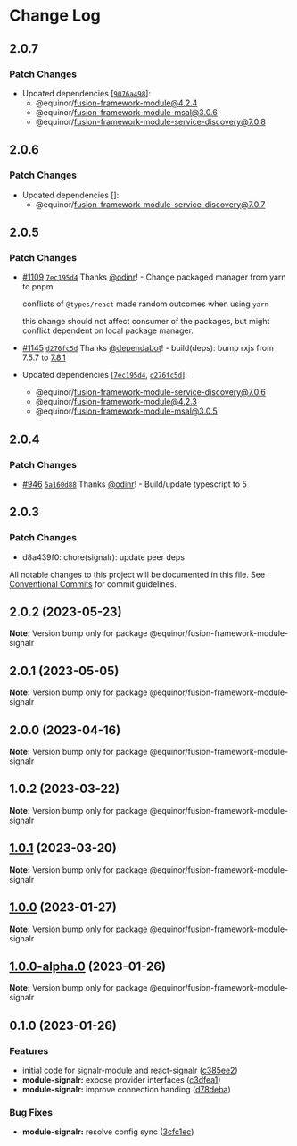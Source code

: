 # Change Log

## 2.0.7

### Patch Changes

-   Updated dependencies [[`9076a498`](https://github.com/equinor/fusion-framework/commit/9076a49876e7a414a27557b7fb9095a67fe3a57f)]:
    -   @equinor/fusion-framework-module@4.2.4
    -   @equinor/fusion-framework-module-msal@3.0.6
    -   @equinor/fusion-framework-module-service-discovery@7.0.8

## 2.0.6

### Patch Changes

-   Updated dependencies []:
    -   @equinor/fusion-framework-module-service-discovery@7.0.7

## 2.0.5

### Patch Changes

-   [#1109](https://github.com/equinor/fusion-framework/pull/1109) [`7ec195d4`](https://github.com/equinor/fusion-framework/commit/7ec195d42098fec8794db13e83b71ef7753ff862) Thanks [@odinr](https://github.com/odinr)! - Change packaged manager from yarn to pnpm

    conflicts of `@types/react` made random outcomes when using `yarn`

    this change should not affect consumer of the packages, but might conflict dependent on local package manager.

-   [#1145](https://github.com/equinor/fusion-framework/pull/1145) [`d276fc5d`](https://github.com/equinor/fusion-framework/commit/d276fc5d514566d05c64705076a1cb91c6a44272) Thanks [@dependabot](https://github.com/apps/dependabot)! - build(deps): bump rxjs from 7.5.7 to [7.8.1](https://github.com/ReactiveX/rxjs/blob/7.8.1/CHANGELOG.md)

-   Updated dependencies [[`7ec195d4`](https://github.com/equinor/fusion-framework/commit/7ec195d42098fec8794db13e83b71ef7753ff862), [`d276fc5d`](https://github.com/equinor/fusion-framework/commit/d276fc5d514566d05c64705076a1cb91c6a44272)]:
    -   @equinor/fusion-framework-module-service-discovery@7.0.6
    -   @equinor/fusion-framework-module@4.2.3
    -   @equinor/fusion-framework-module-msal@3.0.5

## 2.0.4

### Patch Changes

-   [#946](https://github.com/equinor/fusion-framework/pull/946) [`5a160d88`](https://github.com/equinor/fusion-framework/commit/5a160d88981ddfe861d391cfefe10f54dda3d352) Thanks [@odinr](https://github.com/odinr)! - Build/update typescript to 5

## 2.0.3

### Patch Changes

-   d8a439f0: chore(signalr): update peer deps

All notable changes to this project will be documented in this file.
See [Conventional Commits](https://conventionalcommits.org) for commit guidelines.

## 2.0.2 (2023-05-23)

**Note:** Version bump only for package @equinor/fusion-framework-module-signalr

## 2.0.1 (2023-05-05)

**Note:** Version bump only for package @equinor/fusion-framework-module-signalr

## 2.0.0 (2023-04-16)

**Note:** Version bump only for package @equinor/fusion-framework-module-signalr

## 1.0.2 (2023-03-22)

**Note:** Version bump only for package @equinor/fusion-framework-module-signalr

## [1.0.1](https://github.com/equinor/fusion-framework/compare/@equinor/fusion-framework-module-signalr@1.0.0...@equinor/fusion-framework-module-signalr@1.0.1) (2023-03-20)

**Note:** Version bump only for package @equinor/fusion-framework-module-signalr

## [1.0.0](https://github.com/equinor/fusion-framework/compare/@equinor/fusion-framework-module-signalr@0.1.0...@equinor/fusion-framework-module-signalr@1.0.0) (2023-01-27)

**Note:** Version bump only for package @equinor/fusion-framework-module-signalr

## [1.0.0-alpha.0](https://github.com/equinor/fusion-framework/compare/@equinor/fusion-framework-module-signalr@0.1.0...@equinor/fusion-framework-module-signalr@1.0.0-alpha.0) (2023-01-26)

**Note:** Version bump only for package @equinor/fusion-framework-module-signalr

## 0.1.0 (2023-01-26)

### Features

-   initial code for signalr-module and react-signalr ([c385ee2](https://github.com/equinor/fusion-framework/commit/c385ee2eca6ee58d87e2de955c43c2b75212efe4))
-   **module-signalr:** expose provider interfaces ([c3dfea1](https://github.com/equinor/fusion-framework/commit/c3dfea130e2d11202bb8f98d916dbe067f17f85f))
-   **module-signalr:** improve connection handing ([d78deba](https://github.com/equinor/fusion-framework/commit/d78debad569e322e02df342a3239a3f1f2f025fd))

### Bug Fixes

-   **module-signalr:** resolve config sync ([3cfc1ec](https://github.com/equinor/fusion-framework/commit/3cfc1eca4c3991aa6b85707d5a7fe9e274ff9af1))
